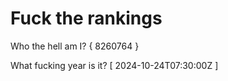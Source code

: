 # Fuck the rankings

Who the hell am I?
{ 8260764 }

What fucking year is it?
[ 2024-10-24T07:30:00Z ]

